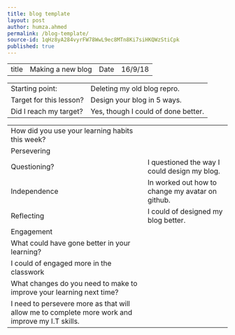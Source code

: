 ```yaml
---
title: blog template
layout: post
author: humza.ahmed
permalink: /blog-template/
source-id: 1qHz8yA284vyrFW78WwL9ec8MTn8Ki7siHKQWzStiCpk
published: true
---
```

 

<table>
  <tr>
    <td>title</td>
    <td>Making a new blog</td>
    <td>Date</td>
    <td>16/9/18</td>
  </tr>
</table>


<table>
  <tr>
    <td>Starting point:</td>
    <td>Deleting my old blog repro.</td>
  </tr>
  <tr>
    <td>Target for this lesson?</td>
    <td>Design your blog in 5 ways.</td>
  </tr>
  <tr>
    <td>Did I reach my target? </td>
    <td>Yes, though I could of done better.</td>
  </tr>
</table>


<table>
  <tr>
    <td>How did you use your learning habits this week?</td>
    <td></td>
  </tr>
  <tr>
    <td>Persevering</td>
    <td></td>
  </tr>
  <tr>
    <td>Questioning?</td>
    <td>I questioned the way I could design my blog.</td>
  </tr>
  <tr>
    <td>Independence</td>
    <td>In worked out how to change my avatar on github.</td>
  </tr>
  <tr>
    <td>Reflecting</td>
    <td>I could of designed my blog better.</td>
  </tr>
  <tr>
    <td>Engagement</td>
    <td></td>
  </tr>
  <tr>
    <td>What could have gone better in your learning?</td>
    <td></td>
  </tr>
  <tr>
    <td>I could of engaged more in the classwork</td>
    <td></td>
  </tr>
  <tr>
    <td>What changes do you need to make to improve your learning next time?</td>
    <td></td>
  </tr>
  <tr>
    <td>I need to persevere more as that will allow me to complete more work and improve my I.T skills.</td>
    <td></td>
  </tr>
</table>


